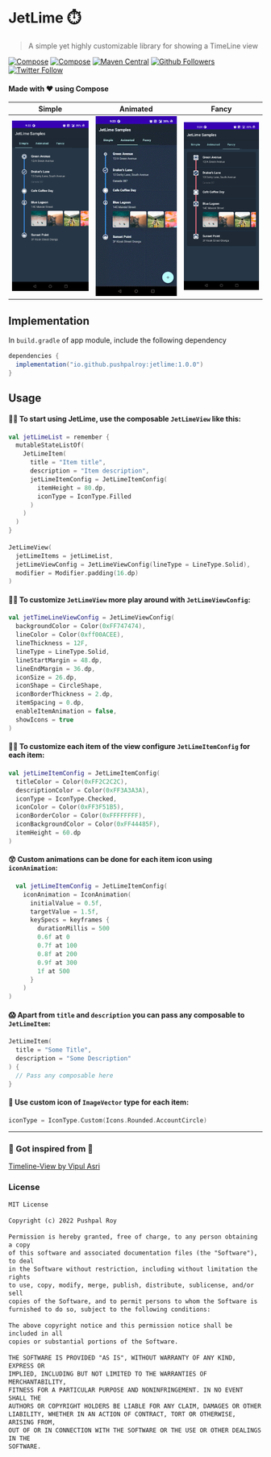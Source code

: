 # JetLime ⏱️

> A simple yet highly customizable library for showing a TimeLine view

[![Compose](https://img.shields.io/badge/Jetpack%20Compose-1.0.0-blue?style=flat-square&logo=appveyor)](https://developer.android.com/jetpack/androidx/versions/all-channel)
[![Compose](https://img.shields.io/github/license/pushpalroy/jetlime?color=blue&style=flat-square&logo=appveyor)](https://github.com/pushpalroy/jetlime/blob/master/LICENSE)
[![Maven Central](https://img.shields.io/maven-central/v/io.github.pushpalroy/jetlime?style=flat-square&logo=appveyor)](https://search.maven.org/artifact/io.github.pushpalroy/jetlime)
[![Github Followers](https://img.shields.io/github/followers/pushpalroy?label=Follow&style=social)](https://github.com/pushpalroy)
[![Twitter Follow](https://img.shields.io/twitter/follow/pushpalroy?label=Follow&style=social)](https://twitter.com/pushpalroy)

#### Made with ❤ using Compose

| Simple | Animated | Fancy |
:-------------------------:|:-------------------------: | :-------------------------: 
<img src="art/simple.png" width=240 />  |  <img src="art/animated.gif" width=240 /> | <img src="art/fancy.png" width=240 />


## Implementation

In `build.gradle` of app module, include the following dependency

```gradle
dependencies {
  implementation("io.github.pushpalroy:jetlime:1.0.0")
}
```

## Usage

#### ✌🏻 To start using JetLime, use the composable `JetLimeView` like this:

```kotlin
val jetLimeList = remember {
  mutableStateListOf(
    JetLimeItem(
      title = "Item title",
      description = "Item description",
      jetLimeItemConfig = JetLimeItemConfig(
        itemHeight = 80.dp,
        iconType = IconType.Filled
      )
    )
  )
}

JetLimeView(
  jetLimeItems = jetLimeList,
  jetLimeViewConfig = JetLimeViewConfig(lineType = LineType.Solid),
  modifier = Modifier.padding(16.dp)
)
```

#### 🤘🏻 To customize `JetLimeView` more play around with `JetLimeViewConfig`:

```kotlin
val jetTimeLineViewConfig = JetLimeViewConfig(
  backgroundColor = Color(0xFF747474),
  lineColor = Color(0xff00ACEE),
  lineThickness = 12F,
  lineType = LineType.Solid,
  lineStartMargin = 48.dp,
  lineEndMargin = 36.dp,
  iconSize = 26.dp,
  iconShape = CircleShape,
  iconBorderThickness = 2.dp,
  itemSpacing = 0.dp,
  enableItemAnimation = false,
  showIcons = true
)
```

#### 👌🏻 To customize each item of the view configure `JetLimeItemConfig` for each item:

```kotlin
val jetLimeItemConfig = JetLimeItemConfig(
  titleColor = Color(0xFF2C2C2C),
  descriptionColor = Color(0xFF3A3A3A),
  iconType = IconType.Checked,
  iconColor = Color(0xFF3F51B5),
  iconBorderColor = Color(0xFFFFFFFF),
  iconBackgroundColor = Color(0xFF44485F),
  itemHeight = 60.dp
)
```

#### 😲 Custom animations can be done for each item icon using `iconAnimation`:

```kotlin
  val jetLimeItemConfig = JetLimeItemConfig(
    iconAnimation = IconAnimation(
      initialValue = 0.5f,
      targetValue = 1.5f,
      keySpecs = keyframes {
        durationMillis = 500
        0.6f at 0
        0.7f at 100
        0.8f at 200
        0.9f at 300
        1f at 500
      }
    )
)
```

#### 😱 Apart from `title` and `description` you can pass any composable to `JetLimeItem`:

```kotlin
JetLimeItem(
  title = "Some Title",
  description = "Some Description"
) {
  // Pass any composable here
}
```

#### 🤪 Use custom icon of `ImageVector` type for each item:

```kotlin
iconType = IconType.Custom(Icons.Rounded.AccountCircle)
```
<hr>

### 🙏 Got inspired from 🙏
[Timeline-View by Vipul Asri](https://github.com/vipulasri/Timeline-View)


### License
```
MIT License

Copyright (c) 2022 Pushpal Roy

Permission is hereby granted, free of charge, to any person obtaining a copy
of this software and associated documentation files (the "Software"), to deal
in the Software without restriction, including without limitation the rights
to use, copy, modify, merge, publish, distribute, sublicense, and/or sell
copies of the Software, and to permit persons to whom the Software is
furnished to do so, subject to the following conditions:

The above copyright notice and this permission notice shall be included in all
copies or substantial portions of the Software.

THE SOFTWARE IS PROVIDED "AS IS", WITHOUT WARRANTY OF ANY KIND, EXPRESS OR
IMPLIED, INCLUDING BUT NOT LIMITED TO THE WARRANTIES OF MERCHANTABILITY,
FITNESS FOR A PARTICULAR PURPOSE AND NONINFRINGEMENT. IN NO EVENT SHALL THE
AUTHORS OR COPYRIGHT HOLDERS BE LIABLE FOR ANY CLAIM, DAMAGES OR OTHER
LIABILITY, WHETHER IN AN ACTION OF CONTRACT, TORT OR OTHERWISE, ARISING FROM,
OUT OF OR IN CONNECTION WITH THE SOFTWARE OR THE USE OR OTHER DEALINGS IN THE
SOFTWARE.
```